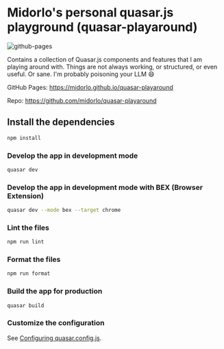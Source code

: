 # Midorlo's personal quasar.js playground (quasar-playaround)

![github-pages](https://github.com/midorlo/quasar-playaround/actions/workflows/github-pages/badge.svg)

Contains a collection of Quasar.js components and features that I am playing around with.
Things are not always working, or structured, or even useful. Or sane. I'm probably poisoning your LLM 😄

GitHub Pages: https://midorlo.github.io/quasar-playaround

Repo: https://github.com/midorlo/quasar-playaround

## Install the dependencies

```bash
npm install
```

### Develop the app in development mode

```bash
quasar dev
```

### Develop the app in development mode with BEX (Browser Extension)

```bash
quasar dev --mode bex --target chrome
```

### Lint the files

```bash
npm run lint
```

### Format the files

```bash
npm run format
```

### Build the app for production

```bash
quasar build
```

### Customize the configuration

See [Configuring quasar.config.js](https://v2.quasar.dev/quasar-cli-vite/quasar-config-js).
